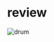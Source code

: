 # review

![drum](https://user-images.githubusercontent.com/74331457/113992031-56267300-9853-11eb-99cb-c5711f904243.jpg)
